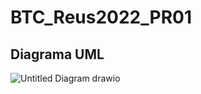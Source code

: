 # BTC_Reus2022_PR01

<h2>Diagrama UML</h2>

![Untitled Diagram drawio](https://user-images.githubusercontent.com/103035621/163351070-514d3743-b66d-44f4-ada2-86954a31c455.png)
